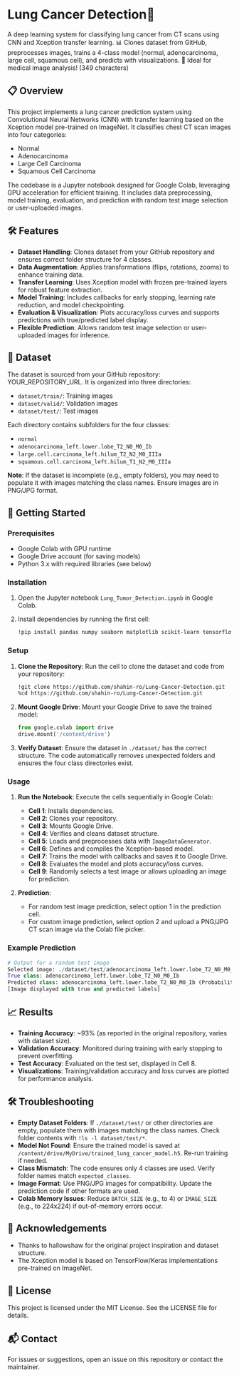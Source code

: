 # Lung Cancer Detection🔬

A deep learning system for classifying lung cancer from CT scans using
CNN and Xception transfer learning. 📊 Clones dataset from GitHub,
preprocesses images, trains a 4-class model (normal, adenocarcinoma,
large cell, squamous cell), and predicts with visualizations. 🚀 Ideal
for medical image analysis! (349 characters)

## 📋 Overview

This project implements a lung cancer prediction system using
Convolutional Neural Networks (CNN) with transfer learning based on the
Xception model pre-trained on ImageNet. It classifies chest CT scan
images into four categories:

-   Normal
-   Adenocarcinoma
-   Large Cell Carcinoma
-   Squamous Cell Carcinoma

The codebase is a Jupyter notebook designed for Google Colab, leveraging
GPU acceleration for efficient training. It includes data preprocessing,
model training, evaluation, and prediction with random test image
selection or user-uploaded images.

## 🛠️ Features

-   **Dataset Handling**: Clones dataset from your GitHub repository and
    ensures correct folder structure for 4 classes.
-   **Data Augmentation**: Applies transformations (flips, rotations,
    zooms) to enhance training data.
-   **Transfer Learning**: Uses Xception model with frozen pre-trained
    layers for robust feature extraction.
-   **Model Training**: Includes callbacks for early stopping, learning
    rate reduction, and model checkpointing.
-   **Evaluation & Visualization**: Plots accuracy/loss curves and
    supports predictions with true/predicted label display.
-   **Flexible Prediction**: Allows random test image selection or
    user-uploaded images for inference.

## 📂 Dataset

The dataset is sourced from your GitHub repository: YOUR_REPOSITORY_URL.
It is organized into three directories:

-   `dataset/train/`: Training images
-   `dataset/valid/`: Validation images
-   `dataset/test/`: Test images

Each directory contains subfolders for the four classes:

-   `normal`
-   `adenocarcinoma_left.lower.lobe_T2_N0_M0_Ib`
-   `large.cell.carcinoma_left.hilum_T2_N2_M0_IIIa`
-   `squamous.cell.carcinoma_left.hilum_T1_N2_M0_IIIa`

**Note**: If the dataset is incomplete (e.g., empty folders), you may
need to populate it with images matching the class names. Ensure images
are in PNG/JPG format.

## 🚀 Getting Started

### Prerequisites

-   Google Colab with GPU runtime
-   Google Drive account (for saving models)
-   Python 3.x with required libraries (see below)

### Installation

1.  Open the Jupyter notebook `Lung_Tumor_Detection.ipynb` in Google
    Colab.

2.  Install dependencies by running the first cell:

    ``` bash
    !pip install pandas numpy seaborn matplotlib scikit-learn tensorflow
    ```

### Setup

1.  **Clone the Repository**: Run the cell to clone the dataset and code
    from your repository:

    ``` bash
    !git clone https://github.com/shahin-ro/Lung-Cancer-Detection.git
    %cd https://github.com/shahin-ro/Lung-Cancer-Detection.git
    ```

2.  **Mount Google Drive**: Mount your Google Drive to save the trained
    model:

    ``` python
    from google.colab import drive
    drive.mount('/content/drive')
    ```

3.  **Verify Dataset**: Ensure the dataset in `./dataset/` has the
    correct structure. The code automatically removes unexpected folders
    and ensures the four class directories exist.

### Usage

1.  **Run the Notebook**: Execute the cells sequentially in Google
    Colab:

    -   **Cell 1**: Installs dependencies.
    -   **Cell 2**: Clones your repository.
    -   **Cell 3**: Mounts Google Drive.
    -   **Cell 4**: Verifies and cleans dataset structure.
    -   **Cell 5**: Loads and preprocesses data with
        `ImageDataGenerator`.
    -   **Cell 6**: Defines and compiles the Xception-based model.
    -   **Cell 7**: Trains the model with callbacks and saves it to
        Google Drive.
    -   **Cell 8**: Evaluates the model and plots accuracy/loss curves.
    -   **Cell 9**: Randomly selects a test image or allows uploading an
        image for prediction.

2.  **Prediction**:

    -   For random test image prediction, select option 1 in the
        prediction cell.
    -   For custom image prediction, select option 2 and upload a
        PNG/JPG CT scan image via the Colab file picker.

### Example Prediction

``` python
# Output for a random test image
Selected image: ./dataset/test/adenocarcinoma_left.lower.lobe_T2_N0_M0_Ib/image1.png
True class: adenocarcinoma_left.lower.lobe_T2_N0_M0_Ib
Predicted class: adenocarcinoma_left.lower.lobe_T2_N0_M0_Ib (Probability: 0.9273)
[Image displayed with true and predicted labels]
```

## 📈 Results

-   **Training Accuracy**: \~93% (as reported in the original
    repository, varies with dataset size).
-   **Validation Accuracy**: Monitored during training with early
    stopping to prevent overfitting.
-   **Test Accuracy**: Evaluated on the test set, displayed in Cell 8.
-   **Visualizations**: Training/validation accuracy and loss curves are
    plotted for performance analysis.

## 🛠️ Troubleshooting

-   **Empty Dataset Folders**: If `./dataset/test/` or other directories
    are empty, populate them with images matching the class names. Check
    folder contents with `!ls -l dataset/test/*`.
-   **Model Not Found**: Ensure the trained model is saved at
    `/content/drive/MyDrive/trained_lung_cancer_model.h5`. Re-run
    training if needed.
-   **Class Mismatch**: The code ensures only 4 classes are used. Verify
    folder names match `expected_classes`.
-   **Image Format**: Use PNG/JPG images for compatibility. Update the
    prediction code if other formats are used.
-   **Colab Memory Issues**: Reduce `BATCH_SIZE` (e.g., to 4) or
    `IMAGE_SIZE` (e.g., to 224x224) if out-of-memory errors occur.

## 🙏 Acknowledgements

-   Thanks to hallowshaw for the original project inspiration and
    dataset structure.
-   The Xception model is based on TensorFlow/Keras implementations
    pre-trained on ImageNet.

## 📜 License

This project is licensed under the MIT License. See the LICENSE file for
details.

## 📬 Contact

For issues or suggestions, open an issue on this repository or contact
the maintainer.
